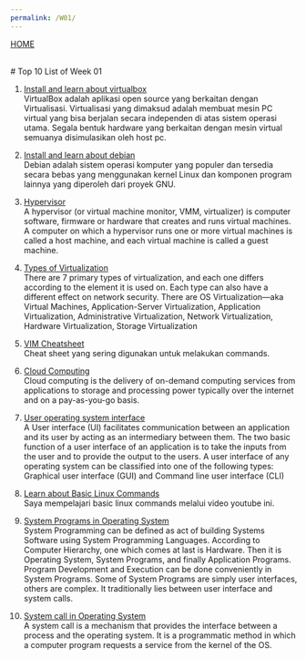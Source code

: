 ```yaml
---
permalink: /W01/
---
```

[HOME](../)

<br>
# Top 10 List of Week 01

1. [Install and learn about virtualbox](https://www.virtualbox.org/)<br>
VirtualBox adalah aplikasi open source yang berkaitan dengan Virtualisasi. Virtualisasi yang dimaksud adalah membuat mesin PC virtual yang bisa berjalan secara independen di atas sistem operasi utama. Segala bentuk hardware yang berkaitan dengan mesin virtual semuanya disimulasikan oleh host pc.

2. [Install and learn about debian](https://www.debian.org/)<br>
Debian adalah sistem operasi komputer yang populer dan tersedia secara bebas yang menggunakan kernel Linux dan komponen program lainnya yang diperoleh dari proyek GNU.

3. [Hypervisor](https://en.wikipedia.org/wiki/Hypervisor)<br>
A hypervisor (or virtual machine monitor, VMM, virtualizer) is computer software, firmware or hardware that creates and runs virtual machines. A computer on which a hypervisor runs one or more virtual machines is called a host machine, and each virtual machine is called a guest machine.

4. [Types of Virtualization](https://www.kelsercorp.com/blog/the-7-types-of-virtualization)<br>
There are 7 primary types of virtualization, and each one differs according to the element it is used on. Each type can also have a different effect on network security. There are OS Virtualization—aka Virtual Machines, Application-Server Virtualization, Application Virtualization, Administrative Virtualization, Network Virtualization, Hardware Virtualization, Storage Virtualization

5. [VIM Cheatsheet](https://vim.rtorr.com/)<br>
Cheat sheet yang sering digunakan untuk melakukan commands.

6. [Cloud Computing](https://www.zdnet.com/article/what-is-cloud-computing-everything-you-need-to-know-about-the-cloud/)<br>
Cloud computing is the delivery of on-demand computing services from applications to storage and processing power typically over the internet and on a pay-as-you-go basis.

7. [User operating system interface](https://www.includehelp.com/operating-systems/types-functions-of-user-interfaces-of-operating-systems.aspx)<br>
A User interface (UI) facilitates communication between an application and its user by acting as an intermediary between them. The two basic function of a user interface of an application is to take the inputs from the user and to provide the output to the users. A user interface of any operating system can be classified into one of the following types: Graphical user interface (GUI) and Command line user interface (CLI)

8. [Learn about Basic Linux Commands](https://www.youtube.com/watch?v=IVquJh3DXUA)<br>
Saya mempelajari basic linux commands melalui video youtube ini.

9. [System Programs in Operating System](https://www.geeksforgeeks.org/system-programs-in-operating-system/)<br>
System Programming can be defined as act of building Systems Software using System Programming Languages. According to Computer Hierarchy, one which comes at last is Hardware. Then it is Operating System, System Programs, and finally Application Programs. Program Development and Execution can be done conveniently in System Programs. Some of System Programs are simply user interfaces, others are complex. It traditionally lies between user interface and system calls.

10. [System call in Operating System](https://www.guru99.com/system-call-operating-system.html)<br>
A system call is a mechanism that provides the interface between a process and the operating system. It is a programmatic method in which a computer program requests a service from the kernel of the OS.


